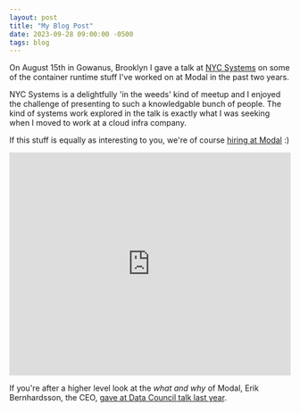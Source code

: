 ```yaml
---
layout: post
title: "My Blog Post"
date: 2023-09-28 09:00:00 -0500
tags: blog
---
```


On August 15th in Gowanus, Brooklyn I gave a talk at [NYC Systems](https://nycsystems.xyz/august-2024.html) on some of the
container runtime stuff I've worked on at Modal in the past two years.

NYC Systems is a delightfully 'in the weeds' kind of meetup and I enjoyed the challenge of presenting to such a knowledgable
bunch of people. The kind of systems work explored in the talk is exactly what I was seeking when I moved to work at a cloud
infra company.

If this stuff is equally as interesting to you, we're of course [hiring at Modal](https://jobs.ashbyhq.com/modal) :)

<iframe 
    width="100%" 
    height="400"
    src="https://www.youtube.com/embed/SlkEW4C2kd4?si=CkeQeyWqymqJDFD1" 
    title="YouTube video player" 
    frameborder="0" 
    allow="accelerometer; autoplay; clipboard-write; encrypted-media; gyroscope; picture-in-picture; web-share" 
    referrerpolicy="strict-origin-when-cross-origin" 
    allowfullscreen>
</iframe>

If you're after a higher level look at the _what and why_ of Modal, Erik Bernhardsson, the CEO, [gave at Data Council talk last year](https://www.datacouncil.ai/talks/creating-our-own-kubernetes-and-docker-to-run-our-data-infrastructure).
